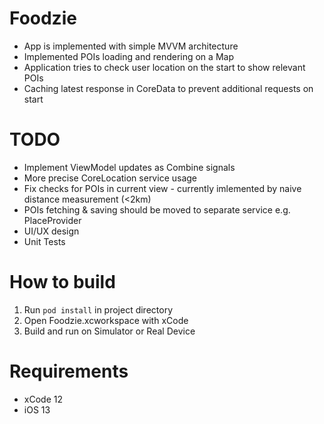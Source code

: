 
# Foodzie

* App is implemented with simple MVVM architecture 
* Implemented POIs loading and rendering on a Map
* Application tries to check user location on the start to show relevant POIs
* Caching latest response in CoreData to prevent additional requests on start

# TODO

* Implement ViewModel updates as Combine signals
* More precise CoreLocation service usage
* Fix checks for POIs in current view - currently imlemented by naive distance measurement (<2km)
* POIs fetching & saving should be moved to separate service e.g. PlaceProvider
* UI/UX design
* Unit Tests

# How to build

1. Run ```pod install``` in project directory
2. Open Foodzie.xcworkspace with xCode
3. Build and run on Simulator or Real Device

# Requirements
- xCode 12
- iOS 13



